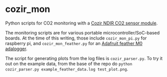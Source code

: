 # cozir_mon

Python scripts for CO2 monitoring with a [Cozir NDIR CO2 sensor module](https://www.gassensing.co.uk/product/cozir-co2-sensor/).

The monitoring scripts are for various portable microcontroller/SoC-based boards. At the time of this writing, those include `cozir_mon_pi.py` for raspberry pi, and `cozir_mon_feather.py` for an [Adafruit feather M0 adalogger](https://learn.adafruit.com/adafruit-feather-m0-adalogger). 

The script for generating plots from the log files is `cozir_parser.py`.  To try it out on the example data, from the base of the repo do ``python cozir_parser.py example_feather_data.log test_plot.png``.
